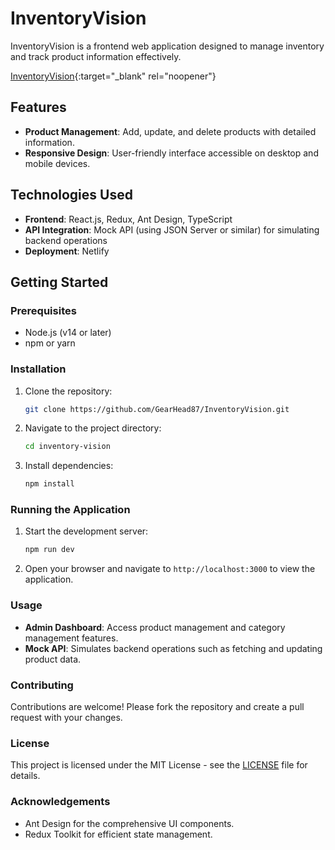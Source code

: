 # InventoryVision

InventoryVision is a frontend web application designed to manage inventory and track product information effectively.

[InventoryVision](https://inventoryvision.netlify.app/){:target="_blank" rel="noopener"}

## Features

- **Product Management**: Add, update, and delete products with detailed information.
- **Responsive Design**: User-friendly interface accessible on desktop and mobile devices.

## Technologies Used

- **Frontend**: React.js, Redux, Ant Design, TypeScript
- **API Integration**: Mock API (using JSON Server or similar) for simulating backend operations
- **Deployment**: Netlify

## Getting Started

### Prerequisites

- Node.js (v14 or later)
- npm or yarn

### Installation

1. Clone the repository:

   ```bash
   git clone https://github.com/GearHead87/InventoryVision.git
   ```

2. Navigate to the project directory:

   ```bash
   cd inventory-vision
   ```

3. Install dependencies:

   ```bash
   npm install
   ```

### Running the Application

1. Start the development server:

   ```bash
   npm run dev
   ```

2. Open your browser and navigate to `http://localhost:3000` to view the application.

### Usage

- **Admin Dashboard**: Access product management and category management features.
- **Mock API**: Simulates backend operations such as fetching and updating product data.

### Contributing

Contributions are welcome! Please fork the repository and create a pull request with your changes.

### License

This project is licensed under the MIT License - see the [LICENSE](./LICENSE) file for details.

### Acknowledgements

- Ant Design for the comprehensive UI components.
- Redux Toolkit for efficient state management.



